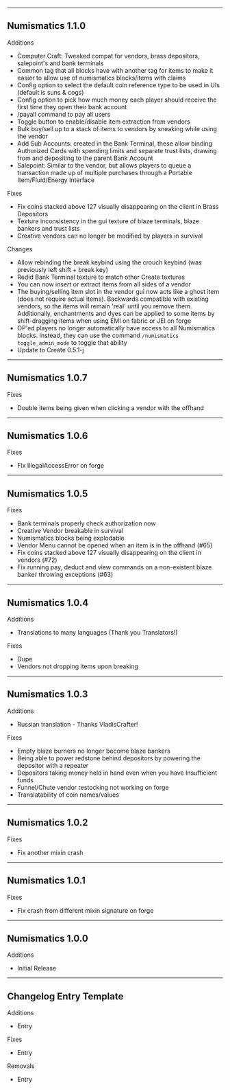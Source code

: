 ------------------------------------------------------
Numismatics 1.1.0
------------------------------------------------------
Additions
- Computer Craft: Tweaked compat for vendors, brass depositors, salepoint's and bank terminals
- Common tag that all blocks have with another tag for items to make it easier to allow use of numismatics blocks/items with claims
- Config option to select the default coin reference type to be used in UIs (default is suns & cogs)
- Config option to pick how much money each player should receive the first time they open their bank account
- /payall command to pay all users
- Toggle button to enable/disable item extraction from vendors
- Bulk buy/sell up to a stack of items to vendors by sneaking while using the vendor
- Add Sub Accounts: created in the Bank Terminal, these allow binding Authorized Cards with spending limits and separate trust lists, drawing from and depositing to the parent Bank Account
- Salepoint: Similar to the vendor, but allows players to queue a transaction made up of multiple purchases through a Portable Item/Fluid/Energy Interface

Fixes
- Fix coins stacked above 127 visually disappearing on the client in Brass Depositors
- Texture inconsistency in the gui texture of blaze terminals, blaze bankers and trust lists
- Creative vendors can no longer be modified by players in survival

Changes
- Allow rebinding the break keybind using the crouch keybind (was previously left shift + break key)
- Redid Bank Terminal texture to match other Create textures
- You can now insert or extract items from all sides of a vendor
- The buying/selling item slot in the vendor gui now acts like a ghost item (does not require actual items).
  Backwards compatible with existing vendors, so the items will remain 'real' until you remove them.
  Additionally, enchantments and dyes can be applied to some items by shift-dragging items when using EMI on fabric or JEI on forge
- OP'ed players no longer automatically have access to all Numismatics blocks. Instead, they can use the command `/numismatics toggle_admin_mode` to toggle that ability
- Update to Create 0.5.1-j
------------------------------------------------------
Numismatics 1.0.7
------------------------------------------------------
Fixes
- Double items being given when clicking a vendor with the offhand
------------------------------------------------------
Numismatics 1.0.6
------------------------------------------------------
Fixes
- Fix IllegalAccessError on forge
------------------------------------------------------
Numismatics 1.0.5
------------------------------------------------------
Fixes
- Bank terminals properly check authorization now
- Creative Vendor breakable in survival
- Numismatics blocks being explodable
- Vendor Menu cannot be opened when an item is in the offhand (#65)
- Fix coins stacked above 127 visually disappearing on the client in vendors (#72)
- Fix running pay, deduct and view commands on a non-existent blaze banker throwing exceptions (#63)
------------------------------------------------------
Numismatics 1.0.4
------------------------------------------------------
Additions
- Translations to many languages (Thank you Translators!)

Fixes
- Dupe
- Vendors not dropping items upon breaking
------------------------------------------------------
Numismatics 1.0.3
------------------------------------------------------
Additions
- Russian translation - Thanks VladisCrafter!

Fixes
- Empty blaze burners no longer become blaze bankers
- Being able to power redstone behind depositors by powering the depositor with a repeater
- Depositors taking money held in hand even when you have Insufficient funds
- Funnel/Chute vendor restocking not working on forge
- Translatability of coin names/values
------------------------------------------------------
Numismatics 1.0.2
------------------------------------------------------
Fixes
- Fix another mixin crash
------------------------------------------------------
Numismatics 1.0.1
------------------------------------------------------
Fixes
- Fix crash from different mixin signature on forge
------------------------------------------------------
Numismatics 1.0.0
------------------------------------------------------
Additions
- Initial Release
------------------------------------------------------
Changelog Entry Template
------------------------------------------------------
Additions
- Entry

Fixes
- Entry

Removals
- Entry